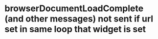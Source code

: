 # browserDocumentLoadComplete (and other messages) not sent if url set in same loop that widget <url> is set

